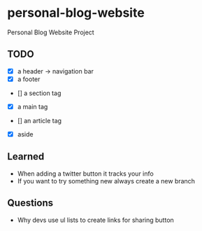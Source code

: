 # personal-blog-website
Personal Blog Website Project
## TODO
- [x] a header -> navigation bar
- [x] a footer
- [] a section tag
- [x] a main tag
- [] an article tag
- [x] aside

## Learned
- When adding a twitter button it tracks your info
- If you want to try something new always create a new branch

## Questions
- Why devs use ul lists to create links for sharing button
